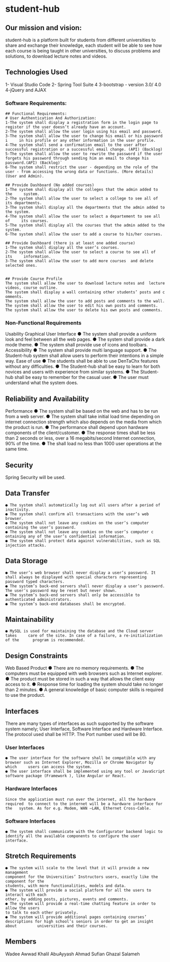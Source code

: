 # student-hub


## Our mission and vision:
student-hub is a platform built for students from different universities to share and exchange their knowledge, each student will be able to see how each course is being taught in other universities, to discuss problems and solutions, to download lecture notes and videos.


## Technologies Used
1- Visual Studio Code
2- Spring Tool Suite 4
3-bootstrap - version 3.0/ 4.0
4-jQuery and AJAX

### Software Requirements:

	## Functional Requirements:
	# User Authentication And Authorization:
	1-The system shall display a registration form in the login page to 		register if the user doesn’t already have an account.
	2-The system shall allow the user login using his email and password.
	3-The system shall allow the user to change his email or his password i		in his profile or any other information in the user profile.
	4-The system shall send a confirmation email to the user after 		successful registration or a successful email change. (API) (Backlog)
	5-The system shall allow the user to rewrite the password if the user 		forgets his password through sending him an email to change his 	password.(API) (Backlog)`
	6-The system shall restrict the user - depending on the role of the 		user - from accessing the wrong data or functions. (More details) 		(User and Admin).

	## Provide Dashboard (No added courses)
	1-The system shall display all the colleges that the admin added to the 	system.
	2-The system shall allow the user to select a college to see all of  		its departments.
	3-The system shall display all the departments that the admin added to 		the system.
	4-The system shall allow the user to select a departement to see all of  	its courses.
	5-The system shall display all the courses that the admin added to the 		system.
	6-The system shall allow the user to add a course to his/her courses.

	## Provide Dashboard (there is at least one added course)
	1-The system shall display all the user’s courses.
	2-The system shall allow the user to select a course to see all of  its 	information.
	3-The system shall allow the user to add more courses  and delete 		selected ones.


	## Provide Course Profile
	The system shall allow the user to download lecture notes and  lecture 		videos, course outline.
	The system shall display a wall containing other students’ posts and c		omments.
	The system shall allow the user to add posts and comments to the wall.
	The system shall allow the user to edit his own posts and comments.
	The system shall allow the user to delete his own posts and comments.


### Non-Functional Requirements
Usability
Graphical User Interface
	● The system shall provide a uniform look and feel between all the web 		pages.
	● The system shall provide a dark mode theme.
	● The system shall provide use of icons and toolbars.
Accessibility
	● The system shall provide multi language support.
	● The Student-hub system shall allow users to perform their intentions 		in a simple way.
Ease of use
	● The students shall be able to use DenTaChx features without any 	difficulties.
	● The Student-hub shall be easy to learn for both novices and users 		with experience from similar systems.
	● The Student-hub shall be easy to remember for the casual user.
	● The user must understand what the system does.
## Reliability and Availability
Performance
	● The system shall be based on the web and has to be run from a web 		server.
	● The system shall take initial load time depending on internet 	connection strength which also depends on the media from which the 		product is run.
	● The performance shall depend upon hardware components of the
	client/customer.
	● The response times shall be less than 2 seconds or less, over a 16 		megabits/second Internet connection, 90% of the time.
	● The shall load no less than 1000 user operations at the same time.

## Security
Spring Security will be used.



## Data Transfer
	● The system shall automatically log out all users after a period of
	inactivity.
	● The system shall confirm all transactions with the user’s web 	browser.
	● The system shall not leave any cookies on the user’s computer
	containing the user’s password.
	● The system shall not leave any cookies on the user’s computer c	ontaining any of the user’s confidential information.
	● The system shall protect data against vulnerabilities, such as SQL 		injection attacks.
## Data Storage
	● The user’s web browser shall never display a user’s password. It 		shall always be displayed with special characters representing 		password typed characters.
	● The system’s back-end servers shall never display a user’s password. 		The user’s password may be reset but never shown.
	● The system’s back-end servers shall only be accessible to 		authenticated administrators.
	● The system’s back-end databases shall be encrypted.

## Maintainability
	● MySQL is used for maintaining the database and the Cloud server takes 	care of the site. In case of a failure, a re-initialization of the 		program is recommended.

## Design Constraints
Web Based Product
	● There are no memory requirements.
	● The computers must be equipped with web browsers such as Internet 		explorer.
	● The product must be stored in such a way that allows the client easy 		access to it.
	● Response time for loading the system should take no longer than 2 		minutes.
	● A general knowledge of basic computer skills is required to use the 		product.

## Interfaces

There are many types of interfaces as such supported by the software system namely; User
Interface, Software Interface and Hardware Interface.
The protocol used shall be HTTP.
The Port number used will be 80.


### User Interfaces
	● The user interface for the software shall be compatible with any 	browser such as Internet Explorer, Mozilla or Chrome Navigator by which 	users can access the system.
	● The user interface shall be implemented using any tool or JavaScript 		software package (Framework ), like Angular or React.
### Hardware Interfaces
	Since the application must run over the internet, all the hardware 	required  to connect to the internet will be a hardware interface for the 	system. As for e.g. Modem, WAN –LAN, Ethernet Cross-Cable.
### Software Interfaces
	● The system shall communicate with the Configurator backend logic to 		identify all the available components to configure the user 		interface.
	
## Stretch Requirements
	● The system will scale to the level that it will provide a new 	management
	component for the Universities’ Instructors users, exactly like the 	component for the
	students, with more functionalities, models and data. 
	● The system will provide a social platform for all the users to 	interact with each
	other, by adding posts, pictures, events and comments.
	● The system will provide a real-time chatting feature in order to 	allow the users
	to talk to each other privately.
	● The system will provide additional pages containing courses’ 		descriptions for high school’s seniors in order to get an insight about 		universities and their courses. 
## Members
Wadee Awwad
Khalil AbuAyyash
Ahmad Sufian
Ghazal Salameh



